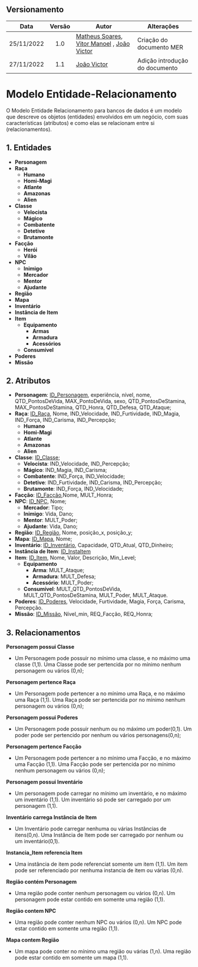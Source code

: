 
## Versionamento

|Data | Versão | Autor | Alterações | 
|:--:|:------:| ----------------------------------------- | -------- | 
|25/11/2022|  1.0   |  [Matheus Soares](https://github.com/MtsSrs), [Vitor Manoel](https://github.com/Vitormanoel17) , [João Victor](https://github.com/CorreiaJV)  | Criação do documento MER | 
  |27/11/2022|  1.1   | [João Victor](https://github.com/CorreiaJV) | Adição introdução do documento | 



# Modelo Entidade-Relacionamento

O Modelo Entidade Relacionamento para bancos de dados é um modelo que descreve os objetos (entidades) envolvidos em um negócio, com suas características (atributos) e como elas se relacionam entre si (relacionamentos).

## 1. Entidades
- **Personagem**
- **Raça**
    - **Humano**
    - **Homi-Magi**
    - **Atlante**
    - **Amazonas**
    - **Alien**
- **Classe**
    - **Velocista** 
    - **Mágico** 
    - **Combatente** 
    - **Detetive** 
    - **Brutamonte**
- **Facção**
    - **Herói**
    - **Vilão**
- **NPC**
    - **Inimigo**
    - **Mercador**
    - **Mentor**
    - **Ajudante**
- **Região**
- **Mapa**
- **Inventário**
- **Instância de Item**
- **Item**
    - **Equipamento**
        - **Armas**
        - **Armadura**
        - **Acessórios**
    - **Consumível**
- **Poderes**
- **Missão**

## 2. Atributos
- **Personagem**: <ins>ID_Personagem</ins>, experiência, nível, nome, QTD_PontosDeVida, MAX_PontoDeVida, sexo, QTD_PontosDeStamina, MAX_PontosDeStamina, QTD_Honra, QTD_Defesa, QTD_Ataque;
- **Raça**: <ins>ID_Raça</ins>, Nome, IND_Velocidade, IND_Furtividade, IND_Magia, IND_Força, IND_Carisma, IND_Percepção;
    - **Humano**
    - **Homi-Magi**
    - **Atlante**
    - **Amazonas** 
    - **Alien**
- **Classe**: <ins>ID_Classe</ins>;
    - **Velocista**: IND_Velocidade, IND_Percepção;
    - **Mágico**: IND_Magia, IND_Carisma;
    - **Combatente**: IND_Força, IND_Velocidade;
    - **Detetive**: IND_Furtividade, IND_Carisma, IND_Percepção;
    - **Brutamonte**: IND_Força, IND_Velocidade;
- **Facção**: <ins>ID_Facção</ins>,Nome, MULT_Honra;
- **NPC**: <ins>ID_NPC</ins>, Nome;
    - **Mercador**: Tipo;
    - **Inimigo**: Vida, Dano;
    - **Mentor**: MULT_Poder;
    - **Ajudante**: Vida, Dano;
- **Região**: <ins>ID_Região</ins>, Nome, posição_x, posição_y;
- **Mapa**: <ins>ID_Mapa</ins>, Nome;
- **Inventário**: <ins>ID_Inventário</ins>, Capacidade, QTD_Atual, QTD_Dinheiro;
- **Instância de Item**: <ins>ID_InstaItem</ins>
- **Item**: <ins>ID_Item</ins>, Nome, Valor, Descrição, Min_Level;
    - **Equipamento**
        - **Arma**: MULT_Ataque;
        - **Armadura**: MULT_Defesa;
        - **Acessório**: MULT_Poder;
    - **Consumível**: MULT_QTD_PontosDeVida, MULT_QTD_PontosDeStamina, MULT_Poder, MULT_Ataque.
- **Poderes**: <ins>ID_Poderes</ins>, Velocidade, Furtividade, Magia, Força, Carisma, Percepção.
- **Missão**: <ins>ID_Missão</ins>, Nível_min, REQ_Facção, REQ_Honra;

## 3. Relacionamentos

**Personagem possui Classe**
- Um Personagem pode possuir no mínimo uma classe, e no máximo uma classe (1,1). Uma Classe pode ser pertencida por  no mínimo nenhum personagem ou vários (0,n);

**Personagem pertence Raça**
- Um Personagem pode pertencer a no mínimo uma Raça, e no máximo uma Raça (1,1). Uma Raça pode ser pertencida por  no mínimo nenhum personagem ou vários (0,n);

**Personagem possui Poderes**
- Um Personagem pode possuir nenhum ou no máximo um poder(0,1). Um poder pode ser pertencido por nenhum ou vários personagens(0,n);

**Personagem pertence Facção**
- Um Personagem pode pertencer a no mínimo uma Facção, e no máximo uma Facção (1,1). Uma Facção pode ser pertencida por  no mínimo nenhum personagem ou vários (0,n);

**Personagem possui Inventário**

- Um personagem pode carregar no mínimo um inventário, e no máximo um inventário (1,1). Um inventário só pode ser carregado por um personagem (1,1).

**Inventário carrega Instância de Item**
- Um Inventário pode carregar nenhuma ou várias Instâncias de itens(0,n). Uma Instância de Item pode ser carregado por nenhum ou um inventário(0,1). 

**Instancia_Item referencia Item**

- Uma instância de item pode referenciat somente um item (1,1). Um item pode ser referenciado por nenhuma instancia de item ou várias (0,n).

**Região contém Personagem**

- Uma região pode conter nenhum personagem ou vários (0,n). Um personagem pode estar contido em somente uma região (1,1).

**Região contem NPC**

- Uma região pode conter nenhum NPC ou vários (0,n). Um NPC pode estar contido em somente uma região (1,1).

**Mapa contem Região**

- Um mapa pode conter no mínimo uma região ou várias (1,n). Uma região pode estar contido em somente um mapa (1,1).
